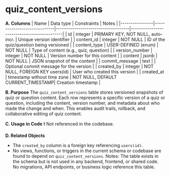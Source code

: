 # quiz_content_versions

**A. Columns**
| Name           | Data type                    | Constraints                        | Notes                                      |
|----------------|-----------------------------|------------------------------------|--------------------------------------------|
| id             | integer                     | PRIMARY KEY, NOT NULL, auto-incr.  | Unique version identifier                  |
| content_id     | integer                     | NOT NULL                           | ID of the quiz/question being versioned    |
| content_type   | USER-DEFINED (enum)         | NOT NULL                           | Type of content (e.g., quiz, question)     |
| version_number | integer                     | NOT NULL                           | Version number for this content            |
| content        | jsonb                       | NOT NULL                           | JSON snapshot of the content               |
| commit_message | text                        |                                    | Optional commit message for the version    |
| created_by     | integer                     | NOT NULL, FOREIGN KEY users(id)    | User who created this version              |
| created_at     | timestamp without time zone | NOT NULL, DEFAULT CURRENT_TIMESTAMP| Creation timestamp                         |

**B. Purpose**
The `quiz_content_versions` table stores versioned snapshots of quiz or question content. Each row represents a specific version of a quiz or question, including the content, version number, and metadata about who made the change and when. This enables audit trails, rollback, and collaborative editing of quiz content.

**C. Usage in Code**
❗ Not referenced in the codebase.

**D. Related Objects**
- The `created_by` column is a foreign key referencing `users(id)`.
- No views, functions, or triggers in the current schema or codebase are found to depend on `quiz_content_versions`.
Notes:
The table exists in the schema but is not used in any backend, frontend, or shared code.
No migrations, API endpoints, or business logic reference this table.